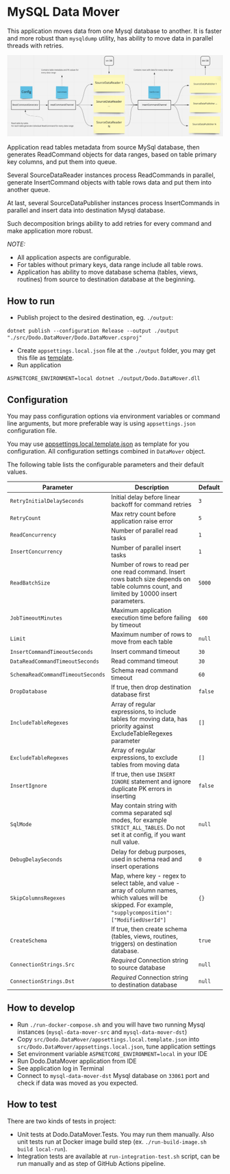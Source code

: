 # MySQL Data Mover

This application moves data from one Mysql database to another.
It is faster and more robust than `mysqldump` utility, has ability to move data in parallel threads with retries.

![](docs/schema.png)

Application read tables metadata from source MySql database,
then generates ReadCommand objects for data ranges, based on table primary key columns, and put them into queue.

Several SourceDataReader instances process ReadCommands in parallel, generate InsertCommand objects with table rows data
and put them into another queue.

At last, several SourceDataPublisher instances process InsertCommands in parallel and insert data into destination Mysql database.

Such decomposition brings ability to add retries for every command and make application more robust.

_NOTE:_

- All application aspects are configurable.
- For tables without primary keys, data range include all table rows.
- Application has ability to move database schema (tables, views, routines) from source to destination database at the beginning.

## How to run

- Publish project to the desired destination, eg. `./output`:

```console
dotnet publish --configuration Release --output ./output "./src/Dodo.DataMover/Dodo.DataMover.csproj"
```

- Create `appsettings.local.json` file at the `./output` folder, you may get this file as [template](src/Dodo.DataMover/appsettings.local.template.json).
- Run application

```console
ASPNETCORE_ENVIRONMENT=local dotnet ./output/Dodo.DataMover.dll
```

## Configuration

You may pass configuration options via environment variables or command line arguments,
but more preferable way is using `appsettings.json` configuration file.

You may use [appsettings.local.template.json](src/Dodo.DataMover/appsettings.local.template.json) as template for you configuration.
All configuration settings combined in `DataMover` object.

The following table lists the configurable parameters and their default values.

| Parameter                         | Description                                                                                                                                                     | Default |
| --------------------------------- | --------------------------------------------------------------------------------------------------------------------------------------------------------------- | ------- |
| `RetryInitialDelaySeconds`        | Initial delay before linear backoff for command retries                                                                                                         | `3`     |
| `RetryCount`                      | Max retry count before application raise error                                                                                                                  | `5`     |
| `ReadConcurrency`                 | Number of parallel read tasks                                                                                                                                   | `1`     |
| `InsertConcurrency`               | Number of parallel insert tasks                                                                                                                                 | `1`     |
| `ReadBatchSize`                   | Number of rows to read per one read command. Insert rows batch size depends on table columns count, and limited by 10000 insert parameters.                     | `5000`  |
| `JobTimeoutMinutes`               | Maximum application execution time before failing by timeout                                                                                                    | `600`   |
| `Limit`                           | Maximum number of rows to move from each table                                                                                                                  | `null`  |
| `InsertCommandTimeoutSeconds`     | Insert command timeout                                                                                                                                          | `30`    |
| `DataReadCommandTimeoutSeconds`   | Read command timeout                                                                                                                                            | `30`    |
| `SchemaReadCommandTimeoutSeconds` | Schema read command timeout                                                                                                                                     | `60`    |
| `DropDatabase`                    | If true, then drop destination database first                                                                                                                   | `false` |
| `IncludeTableRegexes`             | Array of regular expressions, to include tables for moving data, has priority against ExcludeTableRegexes parameter                                             | `[]`    |
| `ExcludeTableRegexes`             | Array of regular expressions, to exclude tables from moving data                                                                                                | `[]`    |
| `InsertIgnore`                    | If true, then use `INSERT IGNORE` statement and ignore duplicate PK errors in inserting                                                                         | `false` |
| `SqlMode`                         | May contain string with comma separated sql modes, for example `STRICT_ALL_TABLES`. Do not set it at config, if you want null value.                            | `null`  |
| `DebugDelaySeconds`               | Delay for debug purposes, used in schema read and insert operations                                                                                             | `0`     |
| `SkipColumnsRegexes`              | Map, where key - regex to select table, and value - array of column names, which values will be skipped. For example, `"supplycomposition": ["ModifiedUserId"]` | `{}`    |
| `CreateSchema`                    | If true, then create schema (tables, views, routines, triggers) on destination database.                                                                        | `true`  |
| `ConnectionStrings.Src`           | _Required_ Connection string to source database                                                                                                                 | `null`  |
| `ConnectionStrings.Dst`           | _Required_ Connection string to destination database                                                                                                            | `null`  |

## How to develop

- Run `./run-docker-compose.sh` and you will have two running Mysql instances (`mysql-data-mover-src` and `mysql-data-mover-dst`)
- Copy `src/Dodo.DataMover/appsettings.local.template.json` into `src/Dodo.DataMover/appsettings.local.json`, tune application settings
- Set environment variable `ASPNETCORE_ENVIRONMENT=local` in your IDE
- Run Dodo.DataMover application from IDE
- See application log in Terminal
- Connect to `mysql-data-mover-dst` Mysql database on `33061` port and check if data was moved as you expected.

## How to test

There are two kinds of tests in project:

- Unit tests at Dodo.DataMover.Tests. You may run them manually. Also unit tests run at Docker image build step (ex. `./run-build-image.sh build local-run`).
- Integration tests are available at `run-integration-test.sh` script, can be run manually and as step of GitHub Actions pipeline.
